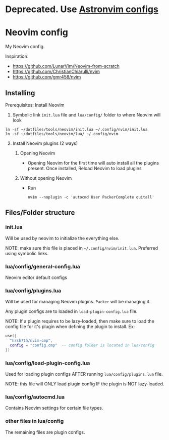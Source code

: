 # Deprecated. Use [Astronvim configs](../astronvim/)

# Neovim config

My Neovim config.

Inspiration:

- <https://github.com/LunarVim/Neovim-from-scratch>
- <https://github.com/ChristianChiarulli/nvim>
- <https://github.com/gmr458/nvim>

## Installing

Prerequisites: Install Neovim

1. Symbolic link `init.lua` file and `lua/config/` folder to where Neovim will look

```shell
ln -sf ~/dotfiles/tools/neovim/init.lua ~/.config/nvim/init.lua
ln -sf ~/dotfiles/tools/neovim/lua/ ~/.config/nvim
```

2. Install Neovim plugins (2 ways)

   1. Opening Neovim
      - Opening Neovim for the first time will auto install all the plugins present. Once installed, Reload Neovim to load plugins
   2. Without opening Neovim

      - Run

        ```shell
        nvim --noplugin -c 'autocmd User PackerComplete quitall'
        ```

## Files/Folder structure

### init.lua

Will be used by neovim to initialize the everything else.

NOTE: make sure this file is placed in `~/.config/nvim/init.lua`. Preferred using symbolic links.

### lua/config/general-config.lua

Neovim editor default configs

### lua/config/plugins.lua

Will be used for managing Neovim plugins. `Packer` will be managing it.

Any plugin configs are to loaded in `load-plugin-config.lua` file.

NOTE: If a plugin requires to be lazy-loaded, then make sure to load the config file for it's plugin when defining the plugin to install.
Ex:

```lua
use({
  "hrsh7th/nvim-cmp",
  config = "config.cmp"  -- config folder is located in lua/config
})
```

### lua/config/load-plugin-config.lua

Used for loading plugin configs AFTER running `lua/config/plugins.lua` file.

NOTE: this file will ONLY load plugin config IF the plugin is NOT lazy-loaded.

### lua/config/autocmd.lua

Contains Neovim settings for certain file types.

### other files in lua/config

The remaining files are plugin configs.
